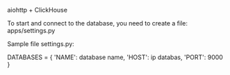 aiohttp + ClickHouse 

To start and connect to the database, you need to create a file: apps/settings.py

Sample file settings.py:

DATABASES = {
    'NAME': database name,
    'HOST': ip databas,
    'PORT': 9000
}

